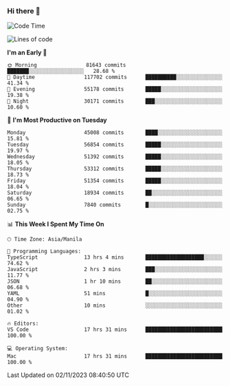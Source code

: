### Hi there 👋

<!--START_SECTION:waka-->
![Code Time](http://img.shields.io/badge/Code%20Time-4%2C484%20hrs%2020%20mins-blue)

![Lines of code](https://img.shields.io/badge/From%20Hello%20World%20I%27ve%20Written-110.0%20million%20lines%20of%20code-blue)

**I'm an Early 🐤** 

```text
🌞 Morning                81643 commits       ███████░░░░░░░░░░░░░░░░░░   28.68 % 
🌆 Daytime                117702 commits      ██████████░░░░░░░░░░░░░░░   41.34 % 
🌃 Evening                55178 commits       █████░░░░░░░░░░░░░░░░░░░░   19.38 % 
🌙 Night                  30171 commits       ███░░░░░░░░░░░░░░░░░░░░░░   10.60 % 
```
📅 **I'm Most Productive on Tuesday** 

```text
Monday                   45008 commits       ████░░░░░░░░░░░░░░░░░░░░░   15.81 % 
Tuesday                  56854 commits       █████░░░░░░░░░░░░░░░░░░░░   19.97 % 
Wednesday                51392 commits       █████░░░░░░░░░░░░░░░░░░░░   18.05 % 
Thursday                 53312 commits       █████░░░░░░░░░░░░░░░░░░░░   18.73 % 
Friday                   51354 commits       █████░░░░░░░░░░░░░░░░░░░░   18.04 % 
Saturday                 18934 commits       ██░░░░░░░░░░░░░░░░░░░░░░░   06.65 % 
Sunday                   7840 commits        █░░░░░░░░░░░░░░░░░░░░░░░░   02.75 % 
```


📊 **This Week I Spent My Time On** 

```text
🕑︎ Time Zone: Asia/Manila

💬 Programming Languages: 
TypeScript               13 hrs 4 mins       ███████████████████░░░░░░   74.62 % 
JavaScript               2 hrs 3 mins        ███░░░░░░░░░░░░░░░░░░░░░░   11.77 % 
JSON                     1 hr 10 mins        ██░░░░░░░░░░░░░░░░░░░░░░░   06.68 % 
YAML                     51 mins             █░░░░░░░░░░░░░░░░░░░░░░░░   04.90 % 
Other                    10 mins             ░░░░░░░░░░░░░░░░░░░░░░░░░   01.02 % 

🔥 Editors: 
VS Code                  17 hrs 31 mins      █████████████████████████   100.00 % 

💻 Operating System: 
Mac                      17 hrs 31 mins      █████████████████████████   100.00 % 
```


 Last Updated on 02/11/2023 08:40:50 UTC
<!--END_SECTION:waka-->


<!--
**rad182/rad182** is a ✨ _special_ ✨ repository because its `README.md` (this file) appears on your GitHub profile.

Here are some ideas to get you started:

- 🔭 I’m currently working on ...
- 🌱 I’m currently learning ...
- 👯 I’m looking to collaborate on ...
- 🤔 I’m looking for help with ...
- 💬 Ask me about ...
- 📫 How to reach me: ...
- 😄 Pronouns: ...
- ⚡ Fun fact: ...
-->
